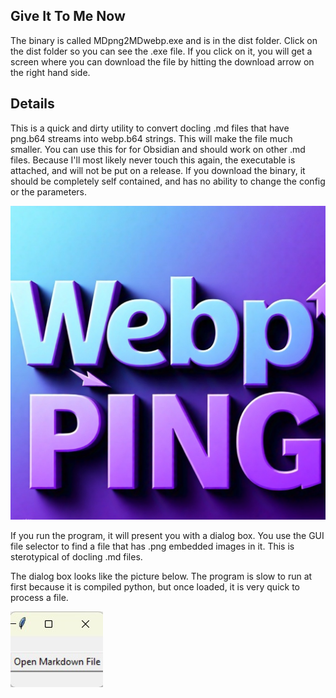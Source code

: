 ## Give It To Me Now

The binary is called MDpng2MDwebp.exe and is in the dist folder.  Click on the dist folder so you can see the .exe file.  If you click on it, you will get a screen where you can download the file by hitting the download arrow on the right hand side.  

## Details
This is a quick and dirty utility to convert docling .md files that have png.b64 streams into webp.b64 strings.  This will make the file much smaller.  You can use this for for Obsidian and should work on other .md files.  Because I'll most likely never touch this again, the executable is attached, and will not be put on a release.  If you download the binary, it should be completely self contained, and has no ability to change the config or the parameters.

![ProgramIcon](./README_display/Icon.jpeg)


If you run the program, it will present you with a dialog box.  You use the GUI file selector to find a file that has .png embedded images in it.  This is sterotypical of docling .md files.

The dialog box looks like the picture below.  The program is slow to run at first because it is compiled python, but once loaded, it is very quick to process a file.


![ProgramIcon](./README_display/Dialog.jpg)



